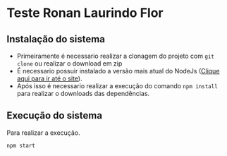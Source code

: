 # Teste Ronan Laurindo Flor

## Instalação do sistema

- Primeiramente é necessario realizar a clonagem do projeto com `git clone` ou realizar o download em zip
- É necessario possuir instalado a versão mais atual do NodeJs ([Clique aqui para ir até o site](https://nodejs.org/en)).
- Após isso é necessario realizar a execução do comando `npm install` para realizar o downloads das dependências.

## Execução do sistema

Para realizar a execução.
```bash
npm start
```